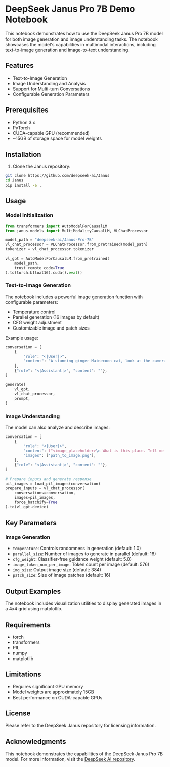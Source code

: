# DeepSeek Janus Pro 7B Demo Notebook

This notebook demonstrates how to use the DeepSeek Janus Pro 7B model for both image generation and image understanding tasks. The notebook showcases the model's capabilities in multimodal interactions, including text-to-image generation and image-to-text understanding.

## Features

- Text-to-Image Generation
- Image Understanding and Analysis
- Support for Multi-turn Conversations
- Configurable Generation Parameters

## Prerequisites

- Python 3.x
- PyTorch
- CUDA-capable GPU (recommended)
- ~15GB of storage space for model weights

## Installation

1. Clone the Janus repository:
```bash
git clone https://github.com/deepseek-ai/Janus
cd Janus
pip install -e .
```

## Usage

### Model Initialization

```python
from transformers import AutoModelForCausalLM
from janus.models import MultiModalityCausalLM, VLChatProcessor

model_path = "deepseek-ai/Janus-Pro-7B"
vl_chat_processor = VLChatProcessor.from_pretrained(model_path)
tokenizer = vl_chat_processor.tokenizer

vl_gpt = AutoModelForCausalLM.from_pretrained(
    model_path, 
    trust_remote_code=True
).to(torch.bfloat16).cuda().eval()
```

### Text-to-Image Generation

The notebook includes a powerful image generation function with configurable parameters:

- Temperature control
- Parallel generation (16 images by default)
- CFG weight adjustment
- Customizable image and patch sizes

Example usage:
```python
conversation = [
    {
        "role": "<|User|>",
        "content": "A stunning ginger Mainecoon cat, look at the camera in the style of a nat geo portrait",
    },
    {"role": "<|Assistant|>", "content": ""},
]

generate(
    vl_gpt,
    vl_chat_processor,
    prompt,
)
```

### Image Understanding

The model can also analyze and describe images:

```python
conversation = [
    {
        "role": "<|User|>",
        "content": f"<image_placeholder>\n What is this place. Tell me it's history",
        "images": ['path_to_image.png'],
    },
    {"role": "<|Assistant|>", "content": ""},
]

# Prepare inputs and generate response
pil_images = load_pil_images(conversation)
prepare_inputs = vl_chat_processor(
    conversations=conversation, 
    images=pil_images, 
    force_batchify=True
).to(vl_gpt.device)
```

## Key Parameters

### Image Generation
- `temperature`: Controls randomness in generation (default: 1.0)
- `parallel_size`: Number of images to generate in parallel (default: 16)
- `cfg_weight`: Classifier-free guidance weight (default: 5.0)
- `image_token_num_per_image`: Token count per image (default: 576)
- `img_size`: Output image size (default: 384)
- `patch_size`: Size of image patches (default: 16)

## Output Examples

The notebook includes visualization utilities to display generated images in a 4x4 grid using matplotlib.

## Requirements

- torch
- transformers
- PIL
- numpy
- matplotlib

## Limitations

- Requires significant GPU memory
- Model weights are approximately 15GB
- Best performance on CUDA-capable GPUs

## License

Please refer to the DeepSeek Janus repository for licensing information.

## Acknowledgments

This notebook demonstrates the capabilities of the DeepSeek Janus Pro 7B model. For more information, visit the [DeepSeek AI repository](https://github.com/deepseek-ai/Janus).
